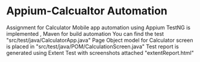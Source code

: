# Appium-Calcualtor Automation
Assignment for Calculator Mobile app automation using Appium
TestNG is implemented , Maven for build automation
You can find the test "src/test/java/CalculatorApp.java"
Page Object model for Calculator screen is placed in "src/test/java/POM/CalculationScreen.java"
Test report is generated using Extent Test with screenshots attached "extentReport.html"
